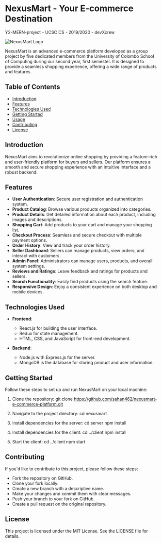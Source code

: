 # NexusMart - Your E-commerce Destination
Y2-MERN-project - UCSC CS - 2019/2020 - devXcrew

![NexusMart Logo](link_to_your_logo.png)

NexusMart is an advanced e-commerce platform developed as a group project by five dedicated members from the University of Colombo School of Computing during our second year, first semester. It is designed to provide a seamless shopping experience, offering a wide range of products and features.

## Table of Contents

- [Introduction](#introduction)
- [Features](#features)
- [Technologies Used](#technologies-used)
- [Getting Started](#getting-started)
- [Usage](#usage)
- [Contributing](#contributing)
- [License](#license)

## Introduction

NexusMart aims to revolutionize online shopping by providing a feature-rich and user-friendly platform for buyers and sellers. Our platform ensures a smooth and secure shopping experience with an intuitive interface and a robust backend.

## Features

- **User Authentication**: Secure user registration and authentication system.
- **Product Catalog**: Browse various products organized into categories.
- **Product Details**: Get detailed information about each product, including images and descriptions.
- **Shopping Cart**: Add products to your cart and manage your shopping list.
- **Checkout Process**: Seamless and secure checkout with multiple payment options.
- **Order History**: View and track your order history.
- **Seller Dashboard**: Sellers can manage products, view orders, and interact with customers.
- **Admin Panel**: Administrators can manage users, products, and overall system settings.
- **Reviews and Ratings**: Leave feedback and ratings for products and sellers.
- **Search Functionality**: Easily find products using the search feature.
- **Responsive Design**: Enjoy a consistent experience on both desktop and mobile devices.

## Technologies Used

- **Frontend**:
  - React.js for building the user interface.
  - Redux for state management.
  - HTML, CSS, and JavaScript for front-end development.

- **Backend**:
  - Node.js with Express.js for the server.
  - MongoDB is the database for storing product and user information.

## Getting Started
Follow these steps to set up and run NexusMart on your local machine:

1. Clone the repository:
   git clone https://github.com/sahan462/nexusmart-e-commerce-platform.git

2. Navigate to the project directory:
   cd nexusmart

4. Install dependencies for the server:
   cd server
   npm install

6. Install dependencies for the client:
   cd ../client
   npm install

8. Start the client:
  cd ../client
  npm start

## Contributing
If you'd like to contribute to this project, please follow these steps:
- Fork the repository on GitHub.
- Clone your fork locally.
- Create a new branch with a descriptive name.
- Make your changes and commit them with clear messages.
- Push your branch to your fork on GitHub.
- Create a pull request on the original repository.
  
## License
This project is licensed under the MIT License. See the LICENSE file for details.



